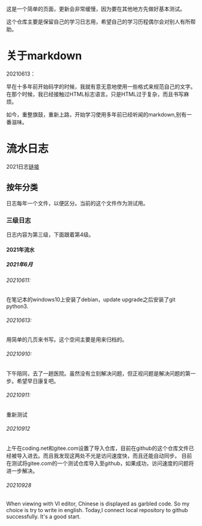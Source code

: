 这是一个简单的页面，更新会非常缓慢，因为要在其他地方先做好基本测试。

这个仓库主要是保留自己的学习日志用，希望自己的学习历程偶尔会对别人有所帮助。

# 关于markdown
20210613：

早在十多年前开始码字的时候，我就有意无意地使用一些格式来规范自己的文字。在那个时候，我已经接触过HTML标志语言。只是HTML过于复杂，而且书写麻烦。

如今，重整旗鼓，重新上路，开始学习使用多年前已经听闻的markdown,别有一番滋味。

# 流水日志
2021日志[链接](log2021.md)
## 按年分类
日志每年一个文件，以便区分。当前的这个文件作为测试用。
### 三级日志
日志内容为第三级，下面跟着第4级。

#### 2021年流水
##### 2021年6月
###### 20210611:
在笔记本的windows10上安装了debian，update upgrade之后安装了git python3.

###### 20210613:
用简单的几页来书写。这个空间主要是用来归档的。

###### 20210910:
下午陪同，去了一趟医院。虽然没有立刻解决问题，但正视问题是解决问题的第一步。希望早日康复吧。
###### 20210911:
重新测试
###### 20210912
上午在coding.net和gitee.com设置了导入仓库，目前在github的这个仓库文件已经被导入进去。而且我发现这两处不光是访问速度快，而且还能自动同步。
目前在测试将gitee.com的一个测试仓库导入至github，如果成功，访问速度的问题将进一步解决。

###### 20210928
When viewing with VI editor, Chinese is displayed as garbled code.
So my choice is try to write in english.
Today,I connect local repository to github successfully. It's a good start.
